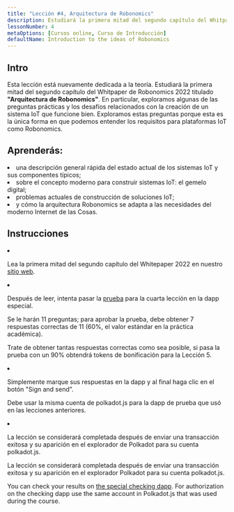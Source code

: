 ```yaml
---
title: "Lección #4, Arquitectura de Robonomics"
description: Estudiará la primera mitad del segundo capítulo del Whitpaper de Robonomics 2022 titulado "Arquitectura de Robonomics".
lessonNumber: 4
metaOptions: [Cursos online, Curso de Introducción]
defaultName: Introduction to the ideas of Robonomics
---
```



## Intro

Esta lección está nuevamente dedicada a la teoría. Estudiará la primera mitad del segundo capítulo del Whitpaper de Robonomics 2022 titulado **"Arquitectura de Robonomics"**. En particular, exploramos algunas de las preguntas prácticas y los desafíos relacionados con la creación de un sistema IoT que funcione bien. Exploramos estas preguntas porque esta es la única forma en que podemos entender los requisitos para plataformas IoT como Robonomics.


## Aprenderás:

<List>

<li>
una descripción general rápida del estado actual de los sistemas IoT y sus componentes típicos;
</li>

<li>
sobre el concepto moderno para construir sistemas IoT: el gemelo digital;
</li>

<li>
problemas actuales de construcción de soluciones IoT;
</li>

<li>
y cómo la arquitectura Robonomics se adapta a las necesidades del moderno Internet de las Cosas.
</li>

</List>


## Instrucciones

<List type="numbers">

<li>

Lea la primera mitad del segundo capítulo del Whitepaper 2022 en nuestro [sitio web](https://robonomics.network/architecture/).

</li>

<li>

Después de leer, intenta pasar la [prueba](https://lesson4.robonomics.academy/) para la cuarta lección en la dapp especial.

Se le harán 11 preguntas; para aprobar la prueba, debe obtener 7 respuestas correctas de 11 (60%, el valor estándar en la práctica académica). 

Trate de obtener tantas respuestas correctas como sea posible, si pasa la prueba con un 90% obtendrá tokens de bonificación para la Lección 5.

</li>

<li>

Simplemente marque sus respuestas en la dapp y al final haga clic en el botón "Sign and send".

Debe usar la misma cuenta de polkadot.js para la dapp de prueba que usó en las lecciones anteriores.

</li>

<li>

La lección se considerará completada después de enviar una transacción exitosa y su aparición en el explorador de Polkadot para su cuenta polkadot.js.

</li>
</List>


<Result>

La lección se considerará completada después de enviar una transacción exitosa y su aparición en el explorador Polkadot para su cuenta polkadot.js.

You can check your results on [the special checking dapp](https://lk.robonomics.academy/). For authorization on the checking dapp use the same account in Polkadot.js that was used during the course.

</Result>